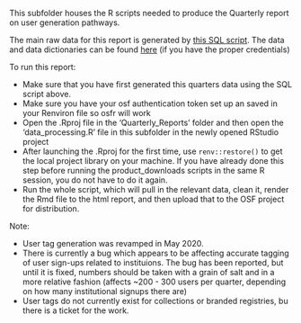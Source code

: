 
This subfolder houses the R scripts needed to produce the Quarterly report on user generation pathways.

The main raw data for this report is generated by [this SQL script](https://github.com/CenterForOpenScience/data-science/blob/master/SQL_queries/user_generation_paths.sql).
The data and data dictionaries can be found [here](https://osf.io/5hw9s/) (if you have the proper credentials)

To run this report:
* Make sure that you have first generated this quarters data using the SQL script above.
* Make sure you have your osf authentication token set up an saved in your Renviron file so osfr will work
* Open the .Rproj file in the ‘Quarterly_Reports’ folder and then open the ‘data_processing.R’ file in this subfolder in the newly opened RStudio project
* After launching the .Rproj for the first time, use `renv::restore()` to get the local project library on your machine. If you have already done this step before running the product_downloads scripts in the same R session, you do not have to do it again.
* Run the whole script, which will pull in the relevant data, clean it, render the Rmd file to the html report, and then upload that to the OSF project for distribution.

Note:
* User tag generation was revamped in May 2020.
* There is currently a bug which appears to be affecting accurate tagging of user sign-ups related to instituions. The bug has been reported, but until it is fixed, numbers should be taken with a grain of salt and in a more relative fashion (affects ~200 - 300 users per quarter, depending on how many institutional signups there are)
* User tags do not currently exist for collections or branded registries, bu there is a ticket for the work. 
